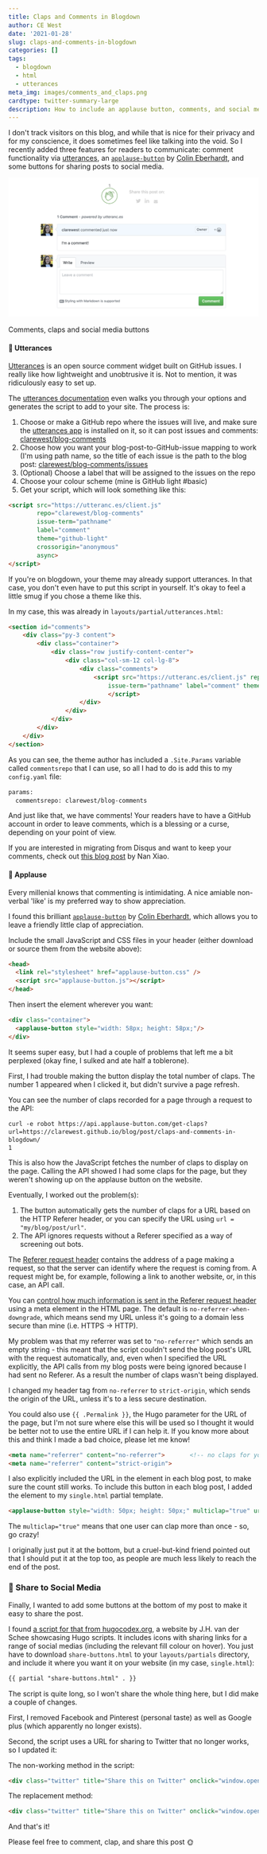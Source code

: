 ```yaml
---
title: Claps and Comments in Blogdown
author: CE West
date: '2021-01-28'
slug: claps-and-comments-in-blogdown
categories: []
tags:
  - blogdown
  - html
  - utterances
meta_img: images/comments_and_claps.png
cardtype: twitter-summary-large
description: How to include an applause button, comments, and social media sharing links on your blogdown website 
---
```


I don't track visitors on this blog, and while that is nice for their privacy and for my conscience, it does sometimes feel like talking into the void. So I recently added three features for readers to communicate: comment functionality via [utterances](https://utteranc.es/), an [`applause-button`](https://applause-button.com/) by [Colin Eberhardt](https://github.com/ColinEberhardt/), and some buttons for sharing posts to social media.

<!--more-->

<div class="figure">

![](images/comments_and_claps.png)

<p class="caption">Comments, claps and social media buttons</p>

</div>


#### :speech_balloon: Utterances

[Utterances](https://utteranc.es/) is an open source comment widget built on GitHub issues. I really like how lightweight and unobtrusive it is. Not to mention, it was ridiculously easy to set up. 

The [utterances documentation](https://utteranc.es/) even walks you through your options and generates the script to add to your site. The process is:

1. Choose or make a GitHub repo where the issues will live, and make sure the [utterances app](https://github.com/apps/utterances) is installed on it, so it can post issues and comments: [clarewest/blog-comments](https://github.com/clarewest/blog-comments) 
2. Choose how you want your blog-post-to-GitHub-issue mapping to work (I'm using path name, so the title of each issue is the path to the blog post: [clarewest/blog-comments/issues](https://github.com/clarewest/blog-comments/issues)
3. (Optional) Choose a label that will be assigned to the issues on the repo
4. Choose your colour scheme (mine is GitHub light #basic)
5. Get your script, which will look something like this:

```html
<script src="https://utteranc.es/client.js"
        repo="clarewest/blog-comments"
        issue-term="pathname"
        label="comment"
        theme="github-light"
        crossorigin="anonymous"
        async>
</script>
```

If you're on blogdown, your theme may already support utterances. In that case, you don't even have to put this script in yourself. It's okay to feel a little smug if you chose a theme like this.

In my case, this was already in `layouts/partial/utterances.html`:

```html
<section id="comments">
    <div class="py-3 content">
        <div class="container">
            <div class="row justify-content-center">
                <div class="col-sm-12 col-lg-8">
                    <div class="comments">
                        <script src="https://utteranc.es/client.js" repo="{{ .Site.Params.commentsrepo }}"
                            issue-term="pathname" label="comment" theme="github-light" crossorigin="anonymous" async>
                            </script>
                    </div>
                </div>
            </div>
        </div>
    </div>
</section>
```

As you can see, the theme author has included a `.Site.Params` variable called `commentsrepo` that I can use, so all I had to do is add this to my `config.yaml` file:

```html
params:
  commentsrepo: clarewest/blog-comments
```

And just like that, we have comments! Your readers have to have a GitHub account in order to leave comments, which is a blessing or a curse, depending on your point of view. 

If you are interested in migrating from Disqus and want to keep your comments, check out [this blog post](https://nanx.me/blog/post/migrating-from-disqus-to-utterances/) by Nan Xiao. 


#### :clap: Applause 

Every millenial knows that commenting is intimidating. A nice amiable non-verbal 'like' is my preferred way to show appreciation. 

I found this brilliant [`applause-button`](https://applause-button.com/) by [Colin Eberhardt](https://github.com/ColinEberhardt/), which allows you to leave a friendly little clap of appreciation. 

Include the small JavaScript and CSS files in your header (either download or source them from the website above):

```html
<head>
  <link rel="stylesheet" href="applause-button.css" />
  <script src="applause-button.js"></script>
</head>
```

Then insert the element wherever you want:
```html
<div class="container">
  <applause-button style="width: 58px; height: 58px;"/>
</div>
```

<div class="container">
<applause-button style="width: 58px; height: 58px;"/>
</div>

It seems super easy, but I had a couple of problems that left me a bit perplexed (okay fine, I sulked and ate half a toblerone).

First, I had trouble making the button display the total number of claps. The number 1 appeared when I clicked it, but didn't survive a page refresh. 

You can see the number of claps recorded for a page through a request to the API:

```commandline
curl -e robot https://api.applause-button.com/get-claps?url=https://clarewest.github.io/blog/post/claps-and-comments-in-blogdown/
1
```

This is also how the JavaScript fetches the number of claps to display on the page. Calling the API showed I had some claps for the page, but they weren't showing up on the applause button on the website. 

Eventually, I worked out the problem(s): 
1. The button automatically gets the number of claps for a URL based on the HTTP Referer header, or you can specify the URL using `url = "my/blog/post/url"`. 
2. The API ignores requests without a Referer specified as a way of screening out bots. 

The [Referer request header](https://developer.mozilla.org/en-US/docs/Web/HTTP/Headers/Referer) contains the address of a page making a request, so that the server can identify where the request is coming from. A request might be, for example, following a link to another website, or, in this case, an API call. 

You can [control how much information is sent in the Referer request header](https://developer.mozilla.org/en-US/docs/Web/HTTP/Headers/Referrer-Policy) using a meta element in the HTML page. The default is `no-referrer-when-downgrade`, which means send my URL unless it's going to a domain less secure than mine (i.e. HTTPS -> HTTP).

My problem was that my referrer was set to `"no-referrer"` which sends an empty string - this meant that the script couldn't send the blog post's URL with the request automatically, and, even when I specified the URL explicitly, the API calls from my blog posts were being ignored because I had sent no Referer. As a result the number of claps wasn't being displayed. 

I changed my header tag from `no-referrer` to `strict-origin`, which sends the origin of the URL, unless it's to a less secure destination. 

You could also use `{{ .Permalink }}`, the Hugo parameter for the URL of the page, but I'm not sure where else this will be used so I thought it would be better not to use the entire URL if I can help it. If you know more about this and think I made a bad choice, please let me know!

```html
<meta name="referrer" content="no-referrer">       <!-- no claps for you -->
<meta name="referrer" content="strict-origin">  
```

I also explicitly included the URL in the element in each blog post, to make sure the count still works. To include this button in each blog post, I added the element to my `single.html` partial template. 

```html
<applause-button style="width: 50px; height: 50px;" multiclap="true" url="{{ .Permalink }}"/>
```

The `multiclap="true"` means that one user can clap more than once - so, go crazy!

I originally just put it at the bottom, but a cruel-but-kind friend pointed out that I should put it at the top too, as people are much less likely to reach the end of the post. 


### :love_letter: Share to Social Media
Finally, I wanted to add some buttons at the bottom of my post to make it easy to share the post. 

I found [a script for that from hugocodex.org](http://hugocodex.org/add-ons/share-buttons/), a website by J.H. van der Schee showcasing Hugo scripts. It includes icons with sharing links for a range of social medias (including the relevant fill colour on hover). You just have to download `share-buttons.html` to your `layouts/partials` directory, and include it where you want it on your website (in my case, `single.html`):

```html
{{ partial "share-buttons.html" . }}
```

The script is quite long, so I won't share the whole thing here, but I did make a couple of changes. 

First, I removed Facebook and Pinterest (personal taste) as well as Google plus (which apparently no longer exists).

Second, the script uses a URL for sharing to Twitter that no longer works, so I updated it:

The non-working method in the script:
```html
<div class="twitter" title="Share this on Twitter" onclick="window.open('http://twitter.com/home?status={{ $pageurl }}');">
```

The replacement method:
```html
<div class="twitter" title="Share this on Twitter" onclick="window.open('http://twitter.com/intent/tweet?url={{ $pageurl }}');">
```

And that's it!

Please feel free to comment, clap, and share this post :sun_with_face:




